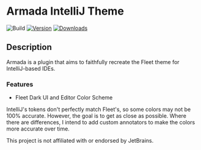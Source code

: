 # Armada IntelliJ Theme

![Build](https://github.com/DavidSeptimus/armada-theme-intellij-plugin/workflows/Build/badge.svg)
[![Version](https://img.shields.io/jetbrains/plugin/v/26844-armada-theme.svg)](https://plugins.jetbrains.com/plugin/26844-armada-theme)
[![Downloads](https://img.shields.io/jetbrains/plugin/d/26844-armada-theme.svg)](https://plugins.jetbrains.com/plugin/26844-armada-theme)


## Description

<!-- Plugin description -->
Armada is a plugin that aims to faithfully recreate the Fleet theme for IntelliJ-based IDEs.

### Features
- Fleet Dark UI and Editor Color Scheme
<!-- Plugin description end -->

IntelliJ's tokens don't perfectly match Fleet's, so some colors may not be 100% accurate. However, the goal is to get as
close as possible.
Where there are differences, I intend to add custom annotators to make the colors more accurate over time.

This project is not affiliated with or endorsed by JetBrains.
